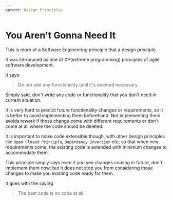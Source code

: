 ```yaml
---
parent: Design Principles
---
```


# You Aren't Gonna Need It
This is more of a Software Engineering principle that a design principle.

It was introduced as one of XP(extreme programming) principles of agile software development.

It says
> Do not add any functionality until it's deemed necessary.

Simply said, don't write any code or functionality that you don't need in current situation.

It is very hard to predict future functionality changes or requirements, so it is better to avoid implementing them beforehand.
Not implementing them avoids rework if those change come with different requirements or don't come at all where the code should be deleted.

It is important to make code extensible though, with other design principles like `Open Closed Principle`, `Dependency Inversion` etc; 
so that when new requirements come, the existing code is extended with minimum changes to accommodate them.

This principle simply says even if you see changes coming in future, don't implement them now;
but it does not stop you from considering those changes to make you existing code ready for them.

It goes with the saying
> The best code is no code at all.  